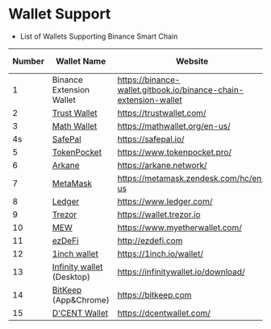 # Wallet Support

* List of Wallets Supporting Binance Smart Chain

| Number | Wallet Name              | Website | Staking Support|
|------ | ------------------- | ------------------------------ |-----|
| 1    | Binance Extension Wallet | <https://binance-wallet.gitbook.io/binance-chain-extension-wallet> | Yes  |
| 2    | [Trust Wallet](./wallet/trustwallet.md) | <https://trustwallet.com/> | Yes   |
|3     | [Math Wallet](./wallet/math.md)|<https://mathwallet.org/en-us/>| Yes  |
|4s     |  [SafePal](https://blog.safepal.io/binance-smart-chain-x-safepal/)|  <https://safepal.io/> | No  |
|5     |[TokenPocket](https://tokenpocket-gm.medium.com/defi-with-tokenpocket-how-to-use-binance-smart-chain-swap-with-tokenpocket-e76d6cd7986)|<https://www.tokenpocket.pro/> |  No  |
|6 | [Arkane](./wallet/arkane.md)|<https://arkane.network/>|No|
|7|[MetaMask](./wallet/metamask.md)|<https://metamask.zendesk.com/hc/en-us>|No|
|8|[Ledger](./wallet/ledger.md)|<https://www.ledger.com/>|Yes|
|9|[Trezor](./wallet/trezor.md)|<https://wallet.trezor.io>|No|
|10|[MEW](./wallet/myetherwallet.md)|<https://www.myetherwallet.com/>|No|
|11|[ezDeFi]( ./wallet/ezdefi.md)|<http://ezdefi.com>|No|
|12|[1inch wallet](https://www.youtube.com/watch?v=BXFvPMxJ4_Q)|<https://1inch.io/wallet/>|No|
|13|[Infinity wallet](./wallet/infinitywallet.md) (Desktop)| <https://infinitywallet.io/download/> |No|
|14|[BitKeep](./wallet/bitkeep.md) (App&Chrome)|<https://bitkeep.com>|No|
|15|[D'CENT Wallet](https://userguide.dcentwallet.com/coin-send-receive/how-to-use-coin-account/how-to-use-binance-smart-chain-account)|<https://dcentwallet.com/>|Yes|
